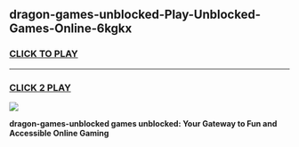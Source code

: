 
## dragon-games-unblocked-Play-Unblocked-Games-Online-6kgkx
<h3>
<a href="https://premium76.site?title=dragon-games-unblocked&ref=25A">CLICK TO PLAY</a></h3>
<hr>

<h3>
<a href="https://premium76.site?title=dragon-games-unblocked&ref=25A">CLICK 2 PLAY</a>
  
</h3>

<a href="https://premium76.site?title=dragon-games-unblocked&ref=25A"><img src="https://clearcache.store/games.png"></a>


**dragon-games-unblocked games unblocked: Your Gateway to Fun and Accessible Online Gaming**
